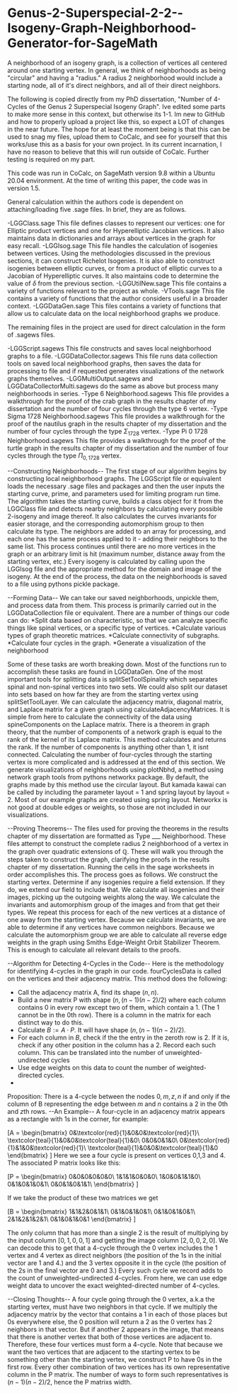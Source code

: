 # Genus-2-Superspecial-2-2--Isogeny-Graph-Neighborhood-Generator-for-SageMath
A neighborhood of an isogeny graph, is a collection of vertices all centered around one starting vertex.  In general, we think of neighborhoods as being "circular" and having a "radius."  A radius 2 neighborhood would include a starting node, all of it's direct neighbors, and all of their direct neighbors.  

The following is copied directly from my PhD dissertation, "Number of 4-Cycles of the Genus 2 Superspecial Isogeny Graph".  Ive edited some parts to make more sense in this context, but otherwise its 1-1.  Im new to GitHub and how to properly upload a project like this, so expect a LOT of changes in the near future.  The hope for at least the moment being is that this can be used to snag my files, upload them to CoCalc, and see for yourself that this works/use this as a basis for your own project.  In its current incarnation, I have no reason to believe that this will run outside of CoCalc.  Further testing is required on my part.

This code was run in CoCalc, on SageMath version 9.8 within a Ubuntu 20.04 environment.  At the time of writing this paper, the code was in version 1.5.

General calculation within the authors code is dependent on attaching/loading five .sage files.  In brief, they are as follows.

-LGGClass.sage This file defines classes to represent our vertices: one for Elliptic product vertices and one for Hyperelliptic Jacobian vertices.  It also maintains data in dictionaries and arrays about vertices in the graph for easy recall.
-LGGIsog.sage  This file handles the calculation of isogenies between vertices.  Using the methodologies discussed in the previous sections, it can construct Richelot Isogenies.  It is also able to construct isogenies between elliptic curves, or from a product of elliptic curves to a Jacobian of Hyperelliptic curves.  It also maintains code to determine the value of $\delta$ from the previous section.
-LGGUtilNew.sage This file contains a variety of functions relevant to the project as whole.
-VTools.sage This file contains a variety of functions that the author considers useful in a broader context.
-LGGDataGen.sage This files contains a variety of functions that allow us to calculate data on the local neighborhood graphs we produce.

The remaining files in the project are used for direct calculation in the form of .sagews files.

-LGGScript.sagews This file constructs and saves local neighborhood graphs to a file.
-LGGDataCollector.sagews This file runs data collection tools on saved local neighborhood graphs, then saves the data for processing to file and if requested generates visualizations of the network graphs themselves.
-LGGMultiOutput.sagews and LGGDataCollectorMulti.sagews do the same as above but process many neighborhoods in series.
-Type 6 Neighborhood.sagews This file provides a walkthrough for the proof of the crab graph in the results chapter of my dissertation and the number of four cycles through the type 6 vertex.
-Type Sigma 1728 Neighborhood.sagews This file provides a walkthrough for the proof of the nautilus graph in the results chapter of my dissertation and the number of four cycles through the type $\Sigma_{1728}$ vertex.
-Type Pi 0 1728 Neighborhood.sagews This file provides a walkthrough for the proof of the turtle graph in the results chapter of my dissertation and the number of four cycles through the type $\Pi_{0,1728}$ vertex.

--Constructing Neighborhoods--
The first stage of our algorithm begins by constructing local neighborhood graphs.  The LGGScript file or equivalent loads the necessary .sage files and packages and then the user inputs the starting curve, prime, and parameters used for limiting program run time.
The algorithm takes the starting curve, builds a class object for it from the LGGClass file and detects nearby neighbors by calculating every possible $2$-isogeny and image thereof.  It also calculates the curves invariants for easier storage, and the corresponding automorphism group to then calculate its type.  The neighbors are added to an array for processing, and each one has the same process applied to it - adding their neighbors to the same list.  This process continues until there are no more vertices in the graph or an arbitrary limit is hit (maximum number, distance away from the starting vertex, etc.)
Every isogeny is calculated by calling upon the LGGIsog file and the appropriate method for the domain and image of the isogeny.
At the end of the process, the data on the neighborhoods is saved to a file using pythons pickle package.

--Forming Data--
We can take our saved neighborhoods, unpickle them, and process data from them.  This process is primarily carried out in the LGGDataCollection file or equivalent.
There are a number of things our code can do:
*Split data based on characteristic, so that we can analyze specific things like spinal vertices, or a specific type of vertices.
*Calculate various types of graph theoretic matrices.
*Calculate connectivity of subgraphs.
*Calculate four cycles in the graph.
*Generate a visualization of the neighborhood

Some of these tasks are worth breaking down.  Most of the functions run to accomplish these tasks are found in LGGDataGen.
One of the most important tools for splitting data is splitSetToolSpinality which separates spinal and non-spinal vertices into two sets.  We could also split our dataset into sets based on how far they are from the starting vertex using splitSetToolLayer.
We can calculate the adjacency matrix, diagonal matrix, and Laplace matrix for a given graph using calculateAdjacencyMatrices.  It is simple from here to calculate the connectivity of the data using spineComponents on the Laplace matrix.  There is a theorem in graph theory, that the number of components of a network graph is equal to the rank of the kernel of its Laplace matrix.  This method calculates and returns the rank.  If the number of components is anything other than 1, it isnt connected.
Calculating the number of four-cycles through the starting vertex is more complicated and is addressed at the end of this section.
We generate visualizations of neighborhoods using plotNbhd, a method using network graph tools from pythons networkx package.  By default, the graphs made by this method use the circular layout.  But kamada kawai can be called by including the parameter layout = 1 and spring layout by layout = 2.  Most of our example graphs are created using spring layout.  Networkx is not good at double edges or weights, so those are not included in our visualizations.

--Proving Theorems--
The files used for proving the theorems in the results chapter of my dissertation are formatted as Type ___ Neighborhood.  These files attempt to construct the complete radius 2 neighborhood of a vertex in the graph over quadratic extensions of $\mathbb{Q}$.
These will walk you through the steps taken to construct the graph, clarifying the proofs in the results chapter of my dissertation.  Running the cells in the sage worksheets in order accomplishes this.
The process goes as follows.  We construct the starting vertex.  Determine if any isogenies require a field extension.  If they do, we extend our field to include that.  We calculate all isogenies and their images, picking up the outgoing weights along the way.  We calculate the invariants and automorphism group of the images and from that get their types.  We repeat this process for each of the new vertices at a distance of one away from the starting vertex.  Because we calculate invariants, we are able to determine if any vertices have common neighbors.  Because we calculate the automorphism group we are able to calculate all reverse edge weights in the graph using Smiths Edge-Weight Orbit Stabilizer Theorem.  This is enough to calculate all relevant details to the proofs.


--Algorithm for Detecting $4$-Cycles in the Code--
 Here is the methodology for identifying $4$-cycles in the graph in our code.
 fourCyclesData is called on the vertices and their adjacency matrix. This method  does the following:
- Call the adjacency matrix A, find its shape $(n,n).$  
- Build a new matrix P with shape $(n,(n-1)(n-2)/2)$ where each column contains 0 in every row except two of them, which contain a 1.  (The 1 cannot be in the 0th row).  There is a column in the matrix for each distinct way to do this.
- Calculate $B := A\cdot P.$  It will have shape $(n,(n-1)(n-2)/2)$.
- For each column in $B,$ check if the the entry in the zeroth row is $2.$  If it is, check if any other position in the column has a $2.$  Record each such column.  This can be translated into the number of unweighted-undirected cycles
- Use edge weights on this data to count the number of weighted-directed cycles.
- 
Proposition:
There is a $4$-cycle between the nodes $0,m,z,n$ if and only if the column of B representing the edge between $m$ and $n$ contains a $2$ in the $0$th and $z$th rows.
--An Example--
A four-cycle in an adjacency matrix appears as a rectangle with 1s in the corner, for example:

\[A =
\begin{bmatrix}
0&\textcolor{red}{1}&0&0&\textcolor{red}{1}\\
\textcolor{teal}{1}&0&0&\textcolor{teal}{1}&0\\
0&0&0&1&0\\
0&\textcolor{red}{1}&1&0&\textcolor{red}{1}\\
\textcolor{teal}{1}&0&0&\textcolor{teal}{1}&0
\end{bmatrix}
\]
Here we see a four cycle is present on vertices 0,1,3 and 4. The associated P matrix looks like this:

\[P =
\begin{bmatrix}
0&0&0&0&0&0\\
1&1&1&0&0&0\\
1&0&0&1&1&0\\
0&1&0&1&0&1\\
0&0&1&0&1&1\\
\end{bmatrix}
\]

If we take the product of these two matrices we get

\[B =
\begin{bmatrix}
1&1&2&0&1&1\\
0&1&0&1&0&1\\
0&1&0&1&0&1\\
2&1&2&1&2&1\\
0&1&0&1&0&1
\end{bmatrix}
\]

The only column that has more than a single $2$ is the result of multiplying by the input column $[0,1,0,0,1]$ and getting the image column $[2,0,0,2,0].$  We can decode this to get that a $4$-cycle through the $0$ vertex includes the $1$ vertex and $4$ vertex as direct neighbors (the position of the $1$s in the initial vector are $1$ and $4$.) and the $3$ vertex opposite it in the cycle (the position of the $2$s in the final vector are $0$ and $3$.)  Every such cycle we record adds to the count of unweighted-undirected $4$-cycles. From here, we can use edge weight data to uncover the exact weighted-directed number of $4$-cycles.

--Closing Thoughts--
A four cycle going through the $0$ vertex, a.k.a the starting vertex, must have two neighbors in that cycle.  If we multiply the adjacency matrix by the vector that contains a $1$ in each of those places but $0$s everywhere else, the $0$ position will return a $2$ as the $0$ vertex has $2$ neighbors in that vector.  But if another $2$ appears in the image, that means that there is another vertex that both of those vertices are adjacent to.  Therefore, these four vertices must form a $4$-cycle.  Note that because we want the two vertices that are adjacent to the starting vertex to be something other than the starting vertex, we construct P to have 0s in the first row. Every other combination of two vertices has its own representative column in the P matrix. The number of ways to form such representatives is $(n-1)(n-2)/2$, hence the P matrixs width.
